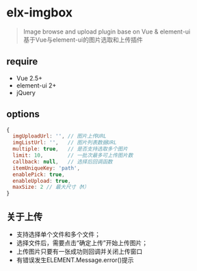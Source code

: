 # elx-imgbox

> Image browse and upload plugin base on Vue & element-ui  
> 基于Vue与element-ui的图片选取和上传插件


## require
 - Vue 2.5+
 - element-ui 2+
 - jQuery

## options

```javascript
{
  imgUploadUrl: '', // 图片上传URL
  imgListUrl: '',   // 图片列表数据URL
  multiple: true,   // 是否支持选取多个图片
  limit: 10,        // 一批次最多可上传图片数
  callback: null,   // 选择后回调函数
  itemUniqueKey: 'path',
  enablePick: true,
  enableUpload: true,
  maxSize: 2 // 最大尺寸（M）
}
```

## 关于上传
- 支持选择单个文件和多个文件；
- 选择文件后，需要点击“确定上传”开始上传图片；
- 上传图片只要有一张成功则回调并关闭上传窗口
- 有错误发生ELEMENT.Message.error()提示
